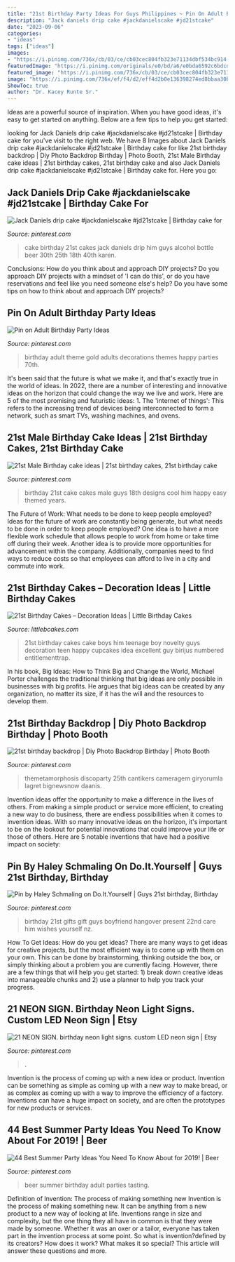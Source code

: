 ```yaml
---
title: "21st Birthday Party Ideas For Guys Philippines ~ Pin On Adult Birthday Party Ideas"
description: "Jack daniels drip cake #jackdanielscake #jd21stcake"
date: "2023-09-06"
categories:
- "ideas"
tags: ["ideas"]
images:
- "https://i.pinimg.com/736x/cb/03/ce/cb03cec804fb323e71134dbf534bc914--male-st-birthday-ideas-th-birthday.jpg"
featuredImage: "https://i.pinimg.com/originals/e0/bd/a6/e0bda6592c6bdcd126ecad7a625c2fc3.jpg"
featured_image: "https://i.pinimg.com/736x/cb/03/ce/cb03cec804fb323e71134dbf534bc914--male-st-birthday-ideas-th-birthday.jpg"
image: "https://i.pinimg.com/736x/ef/f4/d2/eff4d2b0e136398274ed8bbaa30b0f94.jpg"
ShowToc: true
author: "Dr. Kacey Runte Sr."
---
```



Ideas are a powerful source of inspiration. When you have good ideas, it's easy to get started on anything. Below are a few tips to help you get started: 

	

		
looking for Jack Daniels drip cake #jackdanielscake #jd21stcake | Birthday cake for you've visit to the right web. We have 8 Images about Jack Daniels drip cake #jackdanielscake #jd21stcake | Birthday cake for like 21st birthday backdrop | Diy Photo Backdrop Birthday | Photo Booth, 21st Male Birthday cake ideas | 21st birthday cakes, 21st birthday cake and also Jack Daniels drip cake #jackdanielscake #jd21stcake | Birthday cake for. Here you go:
		
    
## Jack Daniels Drip Cake #jackdanielscake #jd21stcake | Birthday Cake For

<img loading=lazy src="https://i.pinimg.com/736x/1a/1f/fd/1a1ffda668b2c7e3b8840679647b58d7.jpg" onerror="this.onerror=null;this.src='https://tse3.mm.bing.net/th?id=OIP.MfKPO4Y9-Ny11R0wZ3Ky0gHaKG&amp;pid=15.1';" alt="Jack Daniels drip cake #jackdanielscake #jd21stcake | Birthday cake for">

_Source: pinterest.com_

>cake birthday 21st cakes jack daniels drip him guys alcohol bottle beer 30th 25th 18th 40th karen. 

	

Conclusions: How do you think about and approach DIY projects?
Do you approach DIY projects with a mindset of 'I can do this', or do you have reservations and feel like you need someone else's help? Do you have some tips on how to think about and approach DIY projects?

    
## Pin On Adult Birthday Party Ideas

<img loading=lazy src="https://i.pinimg.com/736x/cb/c8/0e/cbc80eaacdd1fd815a7de4018c47544d.jpg" onerror="this.onerror=null;this.src='https://tse4.mm.bing.net/th?id=OIP.-hjkT3ekcp5Z_yvtLLzfxAHaLS&amp;pid=15.1';" alt="Pin on Adult Birthday Party Ideas">

_Source: pinterest.com_

>birthday adult theme gold adults decorations themes happy parties 70th. 

	

It's been said that the future is what we make it, and that's exactly true in the world of ideas. In 2022, there are a number of interesting and innovative ideas on the horizon that could change the way we live and work. Here are 5 of the most promising and futuristic ideas: 1. The 'internet of things': This refers to the increasing trend of devices being interconnected to form a network, such as smart TVs, washing machines, and ovens.

    
## 21st Male Birthday Cake Ideas | 21st Birthday Cakes, 21st Birthday Cake

<img loading=lazy src="https://i.pinimg.com/736x/cb/03/ce/cb03cec804fb323e71134dbf534bc914--male-st-birthday-ideas-th-birthday.jpg" onerror="this.onerror=null;this.src='https://tse1.mm.bing.net/th?id=OIP.MGHe39seaeACfjHKfHA0qgHaNd&amp;pid=15.1';" alt="21st Male Birthday cake ideas | 21st birthday cakes, 21st birthday cake">

_Source: pinterest.com_

>birthday 21st cake cakes male guys 18th designs cool him happy easy themed years. 

	

The Future of Work: What needs to be done to keep people employed?
Ideas for the future of work are constantly being generate, but what needs to be done in order to keep people employed? One idea is to have a more flexible work schedule that allows people to work from home or take time off during their week. Another idea is to provide more opportunities for advancement within the company. Additionally, companies need to find ways to reduce costs so that employees can afford to live in a city and commute into work.

    
## 21st Birthday Cakes – Decoration Ideas | Little Birthday Cakes

<img loading=lazy src="http://www.littlebcakes.com/wp-content/uploads/2014/02/21st-Birthday-Cake.jpg" onerror="this.onerror=null;this.src='https://tse3.mm.bing.net/th?id=OIP.IIe9sO-NtsF3ANnAzBiuNAHaJ4&amp;pid=15.1';" alt="21st Birthday Cakes – Decoration Ideas | Little Birthday Cakes">

_Source: littlebcakes.com_

>21st birthday cakes cake boys him teenage boy novelty guys decoration teen happy cupcakes idea excellent guy birijus numbered entitlementtrap. 

	

In his book, Big Ideas: How to Think Big and Change the World, Michael Porter challenges the traditional thinking that big ideas are only possible in businesses with big profits. He argues that big ideas can be created by any organization, no matter its size, if it has the will and the resources to develop them.

    
## 21st Birthday Backdrop | Diy Photo Backdrop Birthday | Photo Booth

<img loading=lazy src="https://i.pinimg.com/736x/ef/20/c8/ef20c8eed88873af34be90cdd728e4d0.jpg" onerror="this.onerror=null;this.src='https://tse1.mm.bing.net/th?id=OIP.rfxKisQdJimPhidFEV_dvAHaJ3&amp;pid=15.1';" alt="21st birthday backdrop | Diy Photo Backdrop Birthday | Photo Booth">

_Source: pinterest.com_

>themetamorphosis discoparty 25th cantikers cameragem giryorumla lagret bignewsnow daanis. 

	

Invention ideas offer the opportunity to make a difference in the lives of others. From making a simple product or service more efficient, to creating a new way to do business, there are endless possibilities when it comes to invention ideas. With so many innovative ideas on the horizon, it's important to be on the lookout for potential innovations that could improve your life or those of others. Here are 5 notable inventions that have had a positive impact on society: 
    
## Pin By Haley Schmaling On Do.It.Yourself | Guys 21st Birthday, Birthday

<img loading=lazy src="https://i.pinimg.com/originals/e0/bd/a6/e0bda6592c6bdcd126ecad7a625c2fc3.jpg" onerror="this.onerror=null;this.src='https://tse4.mm.bing.net/th?id=OIP.1g4-1IDPlQndto0S_BueXQHaJ4&amp;pid=15.1';" alt="Pin by Haley Schmaling on Do.It.Yourself | Guys 21st birthday, Birthday">

_Source: pinterest.com_

>birthday 21st gifts gift guys boyfriend hangover present 22nd care him wishes yourself nz. 

	

How To Get Ideas: How do you get ideas?
There are many ways to get ideas for creative projects, but the most efficient way is to come up with them on your own. This can be done by brainstorming, thinking outside the box, or simply thinking about a problem you are currently facing. However, there are a few things that will help you get started: 1) break down creative ideas into manageable chunks and 2) use a planner to help you track your progress.

    
## 21 NEON SIGN. Birthday Neon Light Signs. Custom LED Neon Sign | Etsy

<img loading=lazy src="https://i.pinimg.com/736x/ef/f4/d2/eff4d2b0e136398274ed8bbaa30b0f94.jpg" onerror="this.onerror=null;this.src='https://tse3.mm.bing.net/th?id=OIP.uCGgF7cMv9zN9bjXMCk7XQHaHa&amp;pid=15.1';" alt="21 NEON SIGN. birthday neon light signs. custom LED neon sign | Etsy">

_Source: pinterest.com_

>. 

	

Invention is the process of coming up with a new idea or product. Invention can be something as simple as coming up with a new way to make bread, or as complex as coming up with a way to improve the efficiency of a factory. Inventions can have a huge impact on society, and are often the prototypes for new products or services.

    
## 44 Best Summer Party Ideas You Need To Know About For 2019! | Beer

<img loading=lazy src="https://i.pinimg.com/736x/17/15/fd/1715fd080f5247dd45d319c42b1dc3b4.jpg" onerror="this.onerror=null;this.src='https://tse4.mm.bing.net/th?id=OIP.Nifb59ryJddtBqrOEdPaHgHaLB&amp;pid=15.1';" alt="44 Best Summer Party Ideas You Need To Know About for 2019! | Beer">

_Source: pinterest.com_

>beer summer birthday adult parties tasting. 

	

Definition of Invention: The process of making something new
Invention is the process of making something new. It can be anything from a new product to a new way of looking at life. Inventions range in size and complexity, but the one thing they all have in common is that they were made by someone. Whether it was an oxer or a tailor, everyone has taken part in the invention process at some point. So what is invention?defined by its creators? How does it work? What makes it so special? This article will answer these questions and more.


